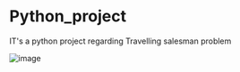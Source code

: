 # Python_project

IT's a python project regarding Travelling salesman problem

![image](https://user-images.githubusercontent.com/106867366/200855573-0ae65ca7-6a5c-487a-875b-af98c62a0915.png)
